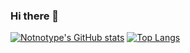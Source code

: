 ### Hi there 👋
[![Notnotype's GitHub stats](https://github-readme-stats.vercel.app/api?username=notnotype)](https://github.com/anuraghazra/github-readme-stats)
[![Top Langs](https://github-readme-stats.vercel.app/api/top-langs/?username=notnotype&layout=compact)](https://github.com/anuraghazra/github-readme-stats)
<!--
**notnotype/notnotype** is a ✨ _special_ ✨ repository because its `README.md` (this file) appears on your GitHub profile.

Here are some ideas to get you started:

- 🔭 I’m currently working on ...
- 🌱 I’m currently learning ...
- 👯 I’m looking to collaborate on ...
- 🤔 I’m looking for help with ...
- 💬 Ask me about ...
- 📫 How to reach me: ...
- 😄 Pronouns: ...
- ⚡ Fun fact: ...
-->

